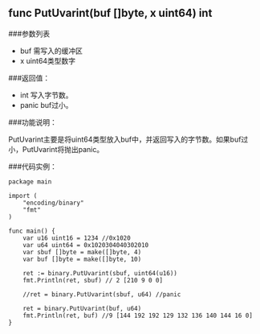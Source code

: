 ## func PutUvarint(buf []byte, x uint64) int

###参数列表

- buf 需写入的缓冲区 
- x uint64类型数字

###返回值：

- int 写入字节数。
- panic buf过小。

###功能说明：

PutUvarint主要是将uint64类型放入buf中，并返回写入的字节数。如果buf过小，PutUvarint将抛出panic。

###代码实例：
    
    package main
    
    import (
        "encoding/binary"
    	"fmt"
    )
    
    func main() {
    	var u16 uint16 = 1234 //0x1020
    	var u64 uint64 = 0x1020304040302010
    	var sbuf []byte = make([]byte, 4)
    	var buf []byte = make([]byte, 10)
    
    	ret := binary.PutUvarint(sbuf, uint64(u16))
    	fmt.Println(ret, sbuf) // 2 [210 9 0 0]
    
    	//ret = binary.PutUvarint(sbuf, u64) //panic
    
    	ret = binary.PutUvarint(buf, u64)
    	fmt.Println(ret, buf) //9 [144 192 192 129 132 136 140 144 16 0]
    }

